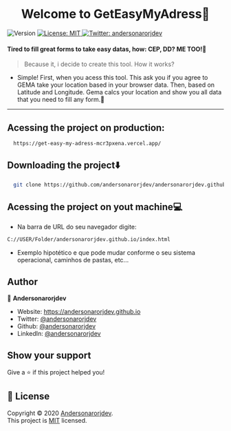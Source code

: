 <h1 align="center">Welcome to GetEasyMyAdress👋</h1>
<p>
  <img alt="Version" src="https://img.shields.io/badge/version-0.1.0-blue.svg?cacheSeconds=2592000" />
  <a href="LICENSE" target="_blank">
    <img alt="License: MIT" src="https://img.shields.io/badge/License-MIT-yellow.svg" />
  </a>
  <a href="https://twitter.com/andersonarorjdev" target="_blank">
    <img alt="Twitter: andersonarorjdev" src="https://img.shields.io/twitter/follow/andersonarrjdev.svg?style=social" />
  </a>
</p>


<h4>Tired to fill great forms to take easy datas, how: CEP, DD? ME TOO!🧐</h4>

>Because it, i decide to create this tool. 
 How it works?
 - Simple! First, when you acess this tool. This ask you if you agree to GEMA take your location based in your browser data. Then, based on Latitude and Longitude. Gema calcs your location and show you all data that you need to fill any form.🚀

***
## Acessing the project on production:
```url
  https://get-easy-my-adress-mcr3pxena.vercel.app/
```

## Downloading the project⬇️
```sh
  git clone https://github.com/andersonarorjdev/andersonarorjdev.github.io.git
```

## Acessing the project on yout machine💻
- Na barra de URL do seu navegador digite:
```sh
C://USER/Folder/andersonarorjdev.github.io/index.html
``` 
- Exemplo hipotético e que pode mudar conforme o seu sistema operacional, caminhos de pastas, etc...
## Author

👤 **Andersonarorjdev**

* Website: https://andersonarorjdev.github.io
* Twitter: [@andersonarorjdev](https://twitter.com/andersonarorjdev)
* Github: [@andersonarorjdev](https://github.com/andersonarorjdev)
* LinkedIn: [@andersonarorjdev](https://linkedin.com/in/andersonarorjdev)

## Show your support

Give a ⭐️ if this project helped you!

## 📝 License

Copyright © 2020 [Andersonarorjdev](https://github.com/andersonarorjdev).<br />
This project is [MIT](LICENSE) licensed.
